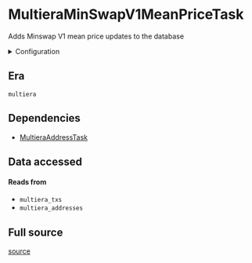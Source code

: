# MultieraMinSwapV1MeanPriceTask
Adds Minswap V1 mean price updates to the database


<details>
    <summary>Configuration</summary>

```rust
#[derive(Debug, Clone, Copy, serde::Deserialize, serde::Serialize)]
pub struct EmptyConfig {}

```
</details>


## Era
` multiera `

## Dependencies

   * [MultieraAddressTask](./MultieraAddressTask)


## Data accessed
#### Reads from

   * ` multiera_txs `
   * ` multiera_addresses `


## Full source
[source](https://github.com/dcSpark/carp/tree/main/indexer/tasks/src/multiera/multiera_minswap_v1_mean_price.rs)
